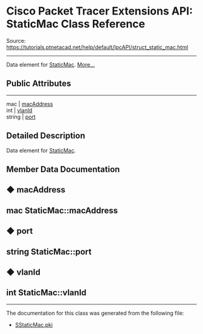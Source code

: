 # Cisco Packet Tracer Extensions API: StaticMac Class Reference

Source: https://tutorials.ptnetacad.net/help/default/IpcAPI/struct_static_mac.html

---

Data element for [StaticMac](struct_static_mac.html "Data element for StaticMac."). [More...](struct_static_mac.html#details)

##  Public Attributes  
  
---  
mac | [macAddress](struct_static_mac.html#a8249cde633bcfa71d0337c4db4e405fa)  
int | [vlanId](struct_static_mac.html#a8eefbb6769b9a693d8ac62addb3e699d)  
string | [port](struct_static_mac.html#afa48b3592702fe77b2fae22a2b4fd891)  
  
## Detailed Description

Data element for [StaticMac](struct_static_mac.html "Data element for StaticMac."). 

## Member Data Documentation

## ◆ macAddress

mac StaticMac::macAddress  
---  
  
## ◆ port

string StaticMac::port  
---  
  
## ◆ vlanId

int StaticMac::vlanId  
---  
  
* * *

The documentation for this class was generated from the following file:

  * [SStaticMac.pki](_s_static_mac_8pki.html)


